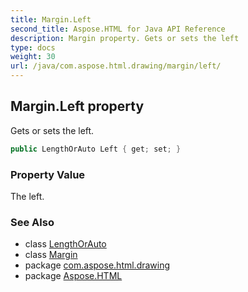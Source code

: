 ```yaml
---
title: Margin.Left
second_title: Aspose.HTML for Java API Reference
description: Margin property. Gets or sets the left
type: docs
weight: 30
url: /java/com.aspose.html.drawing/margin/left/
---
```

## Margin.Left property

Gets or sets the left.

```java
public LengthOrAuto Left { get; set; }
```

### Property Value

The left.

### See Also

* class [LengthOrAuto](../../lengthorauto/)
* class [Margin](../)
* package [com.aspose.html.drawing](../../margin/)
* package [Aspose.HTML](../../../)
